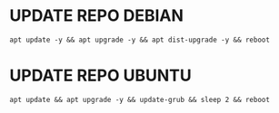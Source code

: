 
# UPDATE REPO DEBIAN
<pre><code>apt update -y && apt upgrade -y && apt dist-upgrade -y && reboot</code></pre>

# UPDATE REPO UBUNTU
<pre><code>apt update && apt upgrade -y && update-grub && sleep 2 && reboot</pre></code>
